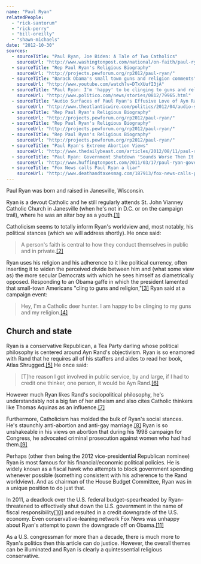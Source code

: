 ```yaml
---
name: "Paul Ryan"
relatedPeople:
  - "rick-santorum"
  - "rick-perry"
  - "bill-oreilly"
  - "shawn-michaels"
date: "2012-10-30"
sources:
  - sourceTitle: "Paul Ryan, Joe Biden: A Tale of Two Catholics"
    sourceUrl: "http://www.washingtonpost.com/national/on-faith/paul-ryan-joe-biden-a-tale-of-two-catholics/2012/08/15/87ccdf6a-e719-11e1-9739-eef99c5fb285_story.html"
  - sourceTitle: "Rep Paul Ryan's Religious Biography"
    sourceUrl: "http://projects.pewforum.org/rp2012/paul-ryan/"
  - sourceTitle: "Barack Obama's small town guns and religion comments"
    sourceUrl: "http://www.youtube.com/watch?v=DTxXUufI3jA"
  - sourceTitle: "Paul Ryan: I'm 'happy' to be clinging to guns and religion"
    sourceUrl: "http://www.politico.com/news/stories/0812/79965.html"
  - sourceTitle: "Audio Surfaces of Paul Ryan's Effusive Love of Ayn Rand"
    sourceUrl: "http://www.theatlanticwire.com/politics/2012/04/audio-surfaces-paul-ryans-effusive-love-ayn-rand/51711/"
  - sourceTitle: "Rep Paul Ryan's Religious Biography"
    sourceUrl: "http://projects.pewforum.org/rp2012/paul-ryan/"
  - sourceTitle: "Rep Paul Ryan's Religious Biography"
    sourceUrl: "http://projects.pewforum.org/rp2012/paul-ryan/"
  - sourceTitle: "Rep Paul Ryan's Religious Biography"
    sourceUrl: "http://projects.pewforum.org/rp2012/paul-ryan/"
  - sourceTitle: "Paul Ryan's Extreme Abortion Views"
    sourceUrl: "http://www.thedailybeast.com/articles/2012/08/11/paul-ryan-s-extreme-abortion-views.html"
  - sourceTitle: "Paul Ryan: Government Shutdown 'Sounds Worse Then It Probably Is.'"
    sourceUrl: "http://www.huffingtonpost.com/2011/03/17/paul-ryan-government-shutdown_n_837031.html"
  - sourceTitle: "Fox News calls Paul Ryan a liar"
    sourceUrl: "http://www.deathandtaxesmag.com/187913/fox-news-calls-paul-ryan-a-liar/"
---
```


Paul Ryan was born and raised in Janesville, Wisconsin.

Ryan is a devout Catholic and he still regularly attends St. John Vianney Catholic Church in Janesville (when he's not in D.C. or on the campaign trail), where he was an altar boy as a youth.<a class="source-citation" href="http://www.washingtonpost.com/national/on-faith/paul-ryan-joe-biden-a-tale-of-two-catholics/2012/08/15/87ccdf6a-e719-11e1-9739-eef99c5fb285_story.html" title="Paul Ryan, Joe Biden: A Tale of Two Catholics">[1]</a>

Catholicism seems to totally inform Ryan's worldview and, most notably, his political stances (which we will address shortly). He once said:

>A person's faith is central to how they conduct themselves in public and in private.<a class="source-citation" href="http://projects.pewforum.org/rp2012/paul-ryan/" title="Rep Paul Ryan&apos;s Religious Biography">[2]</a>

Ryan uses his religion and his adherence to it like political currency, often inserting it to widen the perceived divide between him and (what some view as) the more secular Democrats with which he sees himself as diametrically opposed. Responding to an Obama gaffe in which the president lamented that small-town Americans "cling to guns and religion,"<a class="source-citation" href="http://www.youtube.com/watch?v=DTxXUufI3jA" title="Barack Obama&apos;s small town guns and religion comments">[3]</a> Ryan said at a campaign event:

>Hey, I'm a Catholic deer hunter. I am happy to be clinging to my guns and my religion.<a class="source-citation" href="http://www.politico.com/news/stories/0812/79965.html" title="Paul Ryan: I&apos;m &apos;happy&apos; to be clinging to guns and religion">[4]</a>

## 

## Church and state

Ryan is a conservative Republican, a Tea Party darling whose political philosophy is centered around Ayn Rand's objectivism. Ryan is so enamored with Rand that he requires all of his staffers and aides to read her book, Atlas Shrugged.<a class="source-citation" href="http://www.theatlanticwire.com/politics/2012/04/audio-surfaces-paul-ryans-effusive-love-ayn-rand/51711/" title="Audio Surfaces of Paul Ryan&apos;s Effusive Love of Ayn Rand">[5]</a> He once said:

>[T]he reason I got involved in public service, by and large, if I had to credit one thinker, one person, it would be Ayn Rand.<a class="source-citation" href="http://projects.pewforum.org/rp2012/paul-ryan/" title="Rep Paul Ryan&apos;s Religious Biography">[6]</a>

However much Ryan likes Rand's sociopolitical philosophy, he's understandably not a big fan of her atheism and also cites Catholic thinkers like Thomas Aquinas as an influence.<a class="source-citation" href="http://projects.pewforum.org/rp2012/paul-ryan/" title="Rep Paul Ryan&apos;s Religious Biography">[7]</a>

Furthermore, Catholicism has molded the bulk of Ryan's social stances. He's staunchly anti-abortion and anti-gay marriage.<a class="source-citation" href="http://projects.pewforum.org/rp2012/paul-ryan/" title="Rep Paul Ryan&apos;s Religious Biography">[8]</a> Ryan is so unshakeable in his views on abortion that during his 1998 campaign for Congress, he advocated criminal prosecution against women who had had them.<a class="source-citation" href="http://www.thedailybeast.com/articles/2012/08/11/paul-ryan-s-extreme-abortion-views.html" title="Paul Ryan&apos;s Extreme Abortion Views">[9]</a>

Perhaps (other then being the 2012 vice-presidential Republican nominee) Ryan is most famous for his financial/economic political policies. He is widely known as a fiscal hawk who attempts to block government spending whenever possible (something consistent with his adherence to the Rand worldview). And as chairman of the House Budget Committee, Ryan was in a unique position to do just that.

In 2011, a deadlock over the U.S. federal budget–spearheaded by Ryan–threatened to effectively shut down the U.S. government in the name of fiscal responsibility<a class="source-citation" href="http://www.huffingtonpost.com/2011/03/17/paul-ryan-government-shutdown_n_837031.html" title="Paul Ryan: Government Shutdown &apos;Sounds Worse Then It Probably Is.&apos;">[10]</a> and resulted in a credit downgrade of the U.S. economy. Even conservative-leaning network Fox News was unhappy about Ryan's attempt to pawn the downgrade off on Obama.<a class="source-citation" href="http://www.deathandtaxesmag.com/187913/fox-news-calls-paul-ryan-a-liar/" title="Fox News calls Paul Ryan a liar">[11]</a>

As a U.S. congressman for more than a decade, there is much more to Ryan's politics then this article can do justice. However, the overall themes can be illuminated and Ryan is clearly a quintessential religious conservative.
